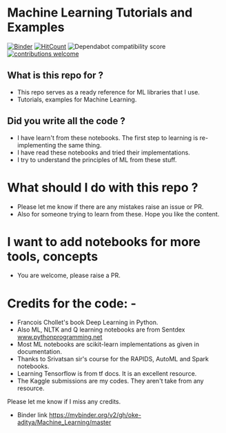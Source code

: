 # Machine Learning Tutorials and Examples

[![Binder](https://mybinder.org/badge_logo.svg)](https://mybinder.org/v2/gh/oke-aditya/Machine_Learning/master)
[![HitCount](http://hits.dwyl.io/oke-aditya/Machine_Learning.svg)](http://hits.dwyl.io/oke-aditya/Machine_Learning)
![Dependabot compatibility score](https://dependabot-badges.githubapp.com/badges/compatibility_score?dependency-name=tensorflow&package-manager=pip&previous-version=2.0.0&new-version=2.1.0)
[![contributions welcome](https://img.shields.io/badge/contributions-welcome-brightgreen.svg?style=flat)](https://github.com/oke-aditya/Machine_Learning/pulls)

## What is this repo for ?
- This repo serves as a ready reference for ML libraries that I use.
- Tutorials, examples for Machine Learning.

## Did you write all the code ?
- I have learn't from these notebooks. The first step to learning is re-implementing the same thing.
- I have read these notebooks and tried their implementations.
- I try to understand the principles of ML from these stuff.

# What should I do with this repo ?
- Please let me know if there are any mistakes raise an issue or PR.
- Also for someone trying to learn from these. Hope you like the content.

# I want to add notebooks for more tools, concepts 
- You are welcome, please raise a PR.

# Credits for the code: -
- Francois Chollet's book Deep Learning in Python.
- Also ML, NLTK and Q learning notebooks are from Sentdex www.pythonprogramming.net
- Most ML notebooks are scikit-learn implementations as given in documentation.
- Thanks to Srivatsan sir's course for the RAPIDS, AutoML and Spark notebooks.
- Learning Tensorflow is from tf docs. It is an excellent resource.
- The Kaggle submissions are my codes. They aren't take from any resource. 

Please let me know if I miss any credits.

- Binder link https://mybinder.org/v2/gh/oke-aditya/Machine_Learning/master

